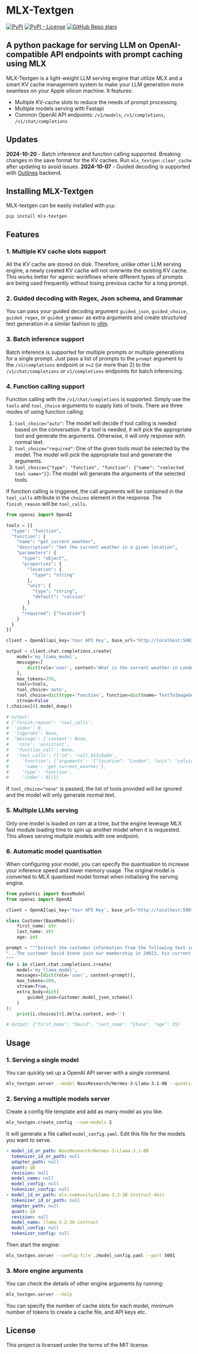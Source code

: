 # MLX-Textgen
[![PyPI](https://img.shields.io/pypi/v/mlx-textgen)](https://pypi.org/project/mlx-textgen/)
[![PyPI - License](https://img.shields.io/pypi/l/mlx-textgen)](https://pypi.org/project/mlx-textgen/)
[![GitHub Repo stars](https://img.shields.io/github/stars/nath1295/mlx-textgen)](https://pypi.org/project/mlx-textgen/)

## A python package for serving LLM on OpenAI-compatible API endpoints with prompt caching using MLX  

MLX-Textgen is a light-weight LLM serving engine that utilize MLX and a smart KV cache management system to make your LLM generation more seamless on your Apple silicon machine. It features:
- Multiple KV-cache slots to reduce the needs of prompt processing
- Multiple models serving with Fastapi
- Common OpenAI API endpoints: `/v1/models`, `/v1/completions`, `/v1/chat/completions`

## Updates
**2024-10-20** - Batch inference and function calling supported. Breaking changes in the save format for the KV caches. Run `mlx_textgen.clear_cache` after updating to avoid issues.
**2024-10-07** - Guided decoding is supported with [Outlines](https://github.com/dottxt-ai/outlines) backend.

## Installing MLX-Textgen
MLX-textgen can be easily installed with `pip`:
```
pip install mlx-textgen
```

## Features
### 1. Multiple KV cache slots support
All the KV cache are stored on disk. Therefore, unlike other LLM serving engine, a newly created KV cache will not overwrite the existing KV cache. This works better for agenic workflows where different types of prompts are being used frequently without losing previous cache for a long prompt.

### 2. Guided decoding with Regex, Json schema, and Grammar
You can pass your guided decoding argument `guided_json`, `guided_choice`, `guided_regex`, or `guided_grammar` as extra arguments and create structured text generation in a similar fashion to [vllm](https://github.com/vllm-project/vllm).

### 3. Batch inference support
Batch inference is supported for multiple prompts or multiple generations for a single prompt. Just pass a list of prompts to the `prompt` argument to the `/v1/completions` endpoint or `n=2` (or more than 2) to the `/v1/chat/completions` or `v1/completions` endpoints for batch inferencing.

### 4. Function calling support
Function calling with the `/v1/chat/completions` is supported. Simply use the `tools` and `tool_choice` arguments to supply lists of tools. There are three modes of using function calling:
1. `tool_choice="auto"`: The model will decide if tool calling is needed based on the conversation. If a tool is needed, it will pick the appropriate tool and generate the arguments. Otherwise, it will only response with normal text.
2. `tool_choice="required"`: One of the given tools must be selected by the model. The model will pick the appropriate tool and generate the arguments.
3. `tool_choice={"type": "function", "function": {"name": "<selected tool name>"}}`: The model will generate the arguments of the selected tools.  

If function calling is triggered, the call arguments will be contained in the `tool_calls` attribute in the `choices` element in the response. The `finish_reason` will be `tool_calls`.
```python
from openai import OpenAI

tools = [{
  "type": "function",
  "function": {
    "name": "get_current_weather",
    "description": "Get the current weather in a given location",
    "parameters": {
      "type": "object",
      "properties": {
        "location": {
          "type": "string"
        },
        "unit": {
          "type": "string",
          "default": "celsius"
        }
      },
      "required": ["location"]
    }
  }
}]

client = OpenAI(api_key='Your API Key', base_url='http://localhost:5001/v1/')

output = client.chat.completions.create(
    model='my_llama_model',
    messages=[
        dict(role='user', content='What is the current weather in London?')
    ],
    max_tokens=256,
    tools=tools,
    tool_choice='auto',
    tool_choice=dict(type='function', function=dict(name='TextToImageGeneration')),
    stream=False
).choices[0].model_dump()

# output: 
# {'finish_reason': 'tool_calls',
#  'index': 0,
#  'logprobs': None,
#  'message': {'content': None,
#   'role': 'assistant',
#   'function_call': None,
#   'tool_calls': [{'id': 'call_052c8a6b',
#     'function': {'arguments': '{"location": "London", "unit": "celsius" }',
#      'name': 'get_current_weather'},
#     'type': 'function',
#     'index': 0}]}}
```

If `tool_choice="none"` is passed, the list of tools provided will be ignored and the model will only generate normal text.

### 5. Multiple LLMs serving
Only one model is loaded on ram at a time, but the engine leverage MLX fast module loading time to spin up another model when it is requested. This allows serving multiple models with one endpoint.

### 6. Automatic model quantisation
When configuring your model, you can specify the quantisation to increase your inference speed and lower memory usage. The original model is converted to MLX quantised model format when initialising the serving engine.

```python
from pydantic import BaseModel
from openai import OpenAI

client = OpenAI(api_key='Your API Key', base_url='http://localhost:5001/v1/')

class Customer(BaseModel):
    first_name: str
    last_name: str
    age: int

prompt = """Extract the customer information from the following text in json format:
"...The customer David Stone join our membership in 20023, his current age is thirty five years old...."
"""
for i in client.chat.completions.create(
    model='my_llama_model',
    messages=[dict(role='user', content=prompt)],
    max_tokens=200,
    stream=True,
    extra_body=dict(
        guided_json=Customer.model_json_schema()
    )
):
    print(i.choices[0].delta.content, end='')

# Output: {"first_name": "David", "last_name": "Stone", "age": 35}
```

## Usage
### 1. Serving a single model
You can quickly set up a OpenAI API server with a single command.

```bash
mlx_textgen.server --model NousResearch/Hermes-3-Llama-3.1-8B --qunatize q8 --port 5001
```

### 2. Serving a multiple models server
Create a config file template and add as many model as you like.
```bash
mlx_textgen.create_config --num-models 2
```

It will generate a file called `model_config.yaml`. Edit this file for the models you want to serve.
```yaml
- model_id_or_path: NousResearch/Hermes-3-Llama-3.1-8B
  tokenizer_id_or_path: null
  adapter_path: null
  quant: q8
  revision: null
  model_name: null
  model_config: null
  tokenizer_config: null
- model_id_or_path: mlx-community/Llama-3.2-3B-Instruct-4bit
  tokenizer_id_or_path: null
  adapter_path: null
  quant: q4
  revision: null
  model_name: llama-3.2-3b-instruct
  model_config: null
  tokenizer_config: null
```

Then start the engine:
```bash
mlx_textgen.server --config-file ./model_config.yaml --port 5001
```

### 3. More engine arguments
You can check the details of other engine arguments by running:
```bash
mlx_textgen.server --help
```

You can specify the number of cache slots for each model, minimum number of tokens to create a cache file, and API keys etc.

## License
This project is licensed under the terms of the MIT license.

